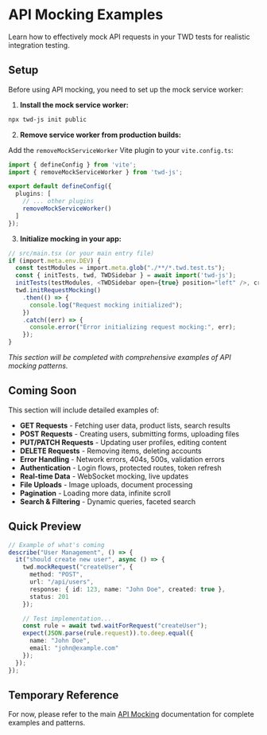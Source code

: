 # API Mocking Examples

Learn how to effectively mock API requests in your TWD tests for realistic integration testing.

## Setup

Before using API mocking, you need to set up the mock service worker:

1. **Install the mock service worker:**

```bash
npx twd-js init public
```

2. **Remove service worker from production builds:**

Add the `removeMockServiceWorker` Vite plugin to your `vite.config.ts`:

```ts
import { defineConfig } from 'vite';
import { removeMockServiceWorker } from 'twd-js';

export default defineConfig({
  plugins: [
    // ... other plugins
    removeMockServiceWorker()
  ]
});
```

3. **Initialize mocking in your app:**

```ts
// src/main.tsx (or your main entry file)
if (import.meta.env.DEV) {
  const testModules = import.meta.glob("./**/*.twd.test.ts");
  const { initTests, twd, TWDSidebar } = await import('twd-js');
  initTests(testModules, <TWDSidebar open={true} position="left" />, createRoot);
  twd.initRequestMocking()
    .then(() => {
      console.log("Request mocking initialized");
    })
    .catch((err) => {
      console.error("Error initializing request mocking:", err);
    });
}
```

*This section will be completed with comprehensive examples of API mocking patterns.*

## Coming Soon

This section will include detailed examples of:

- **GET Requests** - Fetching user data, product lists, search results
- **POST Requests** - Creating users, submitting forms, uploading files  
- **PUT/PATCH Requests** - Updating user profiles, editing content
- **DELETE Requests** - Removing items, deleting accounts
- **Error Handling** - Network errors, 404s, 500s, validation errors
- **Authentication** - Login flows, protected routes, token refresh
- **Real-time Data** - WebSocket mocking, live updates
- **File Uploads** - Image uploads, document processing
- **Pagination** - Loading more data, infinite scroll
- **Search & Filtering** - Dynamic queries, faceted search

## Quick Preview

```ts
// Example of what's coming
describe("User Management", () => {
  it("should create new user", async () => {
    twd.mockRequest("createUser", {
      method: "POST",
      url: "/api/users",
      response: { id: 123, name: "John Doe", created: true },
      status: 201
    });

    // Test implementation...
    const rule = await twd.waitForRequest("createUser");
    expect(JSON.parse(rule.request)).to.deep.equal({
      name: "John Doe",
      email: "john@example.com"
    });
  });
});
```

## Temporary Reference

For now, please refer to the main [API Mocking](/api-mocking) documentation for complete examples and patterns.
